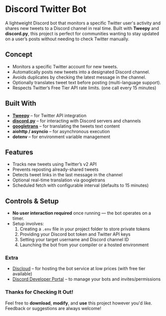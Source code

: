 # Discord Twitter Bot
A lightweight Discord bot that monitors a specific Twitter user's activity and shares new tweets to a Discord channel in real time. Built with **Tweepy** and **discord.py**, this project is perfect for communities wanting to stay updated on a user’s posts without needing to check Twitter manually.

## Concept
- Monitors a specific Twitter account for new tweets.
- Automatically posts new tweets into a designated Discord channel.
- Avoids duplicates by checking the latest message in the channel.
- Optionally translates tweet text before posting (multi-language support).
- Respects Twitter’s Free Tier API rate limits. (one call every 15 minutes)

## Built With
- [**Tweepy**](https://docs.tweepy.org/en/stable/) – for Twitter API integration
- [**discord.py**](https://discordpy.readthedocs.io/en/stable/) – for interacting with Discord servers and channels
- [**googletrans**](https://pypi.org/project/googletrans/) – for translating the tweets text content
- **aiohttp / asyncio** – for asynchronous execution
- **dotenv** – for environment variable management

## Features
- Tracks new tweets using Twitter’s v2 API
- Prevents reposting already-shared tweets
- Detects tweet links in the last message in the channel
- Optional real-time translation via googletrans
- Scheduled fetch with configurable interval (defaults to 15 minutes)

## Controls & Setup
- **No user interaction required** once running — the bot operates on a timer.
- Setup involves:
  1. Creating a `.env` file in your project folder to store private tokens
  2. Providing your Discord bot token and Twitter API keys
  3. Setting your target username and Discord channel ID
  4. Launching the bot from your compiler or a hosted environment

### Extra
- [Discloud](https://discloud.com/) – for hosting the bot service at low prices (with free tier available)
- [Discord Developer Portal](https://discord.com/developers/applications) – to manage your bots and invites/permissions

### Thanks for Checking It Out!
Feel free to **download**, **modify**, and **use** this project however you'd like. Feedback or suggestions are always welcome!

